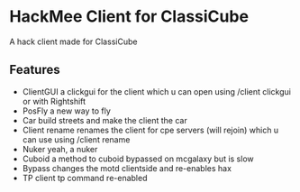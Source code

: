 #  HackMee Client for ClassiCube
A hack client made for ClassiCube
## Features
- ClientGUI
a clickgui for the client which u can open using /client clickgui or with Rightshift
- PosFly
a new way to fly
- Car
build streets and make the client the car
- Client rename
renames the client for cpe servers (will rejoin) which u can use using /client rename <NEW-CLIENT-NAME>
- Nuker
yeah, a nuker
- Cuboid
a method to cuboid bypassed on mcgalaxy but is slow
- Bypass
changes the motd clientside and re-enables hax
- TP
client tp command re-enabled
